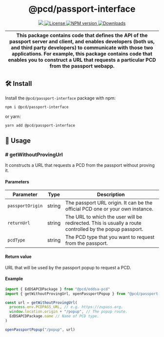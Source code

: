 <p align="center">
    <h1 align="center">
        @pcd/passport-interface
    </h1>
</p>

<p align="center">
    <a href="https://github.com/proofcarryingdata">
        <img src="https://img.shields.io/badge/project-PCD-blue.svg?style=flat-square">
    </a>
    <a href="https://github.com/proofcarryingdata/zupass/blob/main/packages/passport-interface/LICENSE">
        <img alt="License" src="https://img.shields.io/badge/license-GPL--3.0-green.svg?style=flat-square">
    </a>
    <a href="https://www.npmjs.com/package/@pcd/passport-interface">
        <img alt="NPM version" src="https://img.shields.io/npm/v/@pcd/passport-interface?style=flat-square" />
    </a>
    <a href="https://npmjs.org/package/@pcd/passport-interface">
        <img alt="Downloads" src="https://img.shields.io/npm/dm/@pcd/passport-interface.svg?style=flat-square" />
    </a>
</p>

| This package contains code that defines the API of the passport server and client, and enables developers (both us, and third party developers) to communicate with those two applications. For example, this package contains code that enables you to construct a URL that requests a particular PCD from the passport webapp. |
| ---------------------------------------------------------------------------------------------------------------------------------------------------------------------------------------------------------------------------------------------------------------------------------------------------------------------------------- |


## 🛠 Install

Install the `@pcd/passport-interface` package with npm:

```bash
npm i @pcd/passport-interface
```

or yarn:

```bash
yarn add @pcd/passport-interface
```

## 📜 Usage

### \# getWithoutProvingUrl

It constructs a URL that requests a PCD from the passport without proving it. 

#### Parameters

| Parameter         | Type   | Description                                                                                             |
| ----------------- | ------ | ------------------------------------------------------------------------------------------------------- |
| `passportOrigin`  | string | The passport URL origin. It can be the official PCD one or your own instance.                           |
| `returnUrl`       | string | The URL to which the user will be redirected. This is usually a route controlled by the popup passport. |
| `pcdType`         | string | The PCD type that you want to request from the passport.                                                |

#### Return value

URL that will be used by the passport popup to request a PCD.

#### Example

```typescript
import { EdDSAPCDPackage } from "@pcd/eddsa-pcd"
import { getWithoutProvingUrl, openPassportPopup } from "@pcd/passport-interface"

const url = getWithoutProvingUrl(
  process.env.PCDPASS_URL, // e.g. https://zupass.org.
  window.location.origin + "/popup", // The popup route.
  EdDSAPCDPackage.name // Name of PCD type.
)

openPassportPopup("/popup", url)
```
